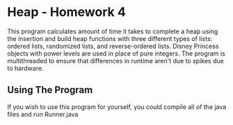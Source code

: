 # Heap - Homework 4

This program calculates amount of time it takes to complete a heap using the insertion and build heap functions with three different types of lists: ordered lists, randomized lists, and reverse-ordered lists. Disney Princess objects with power levels are used in place of pure integers. The program is multithreaded to ensure that differences in runtime aren't due to spikes due to hardware.


## Using The Program

If you wish to use this program for yourself, you could compile all of the java files and run Runner.java